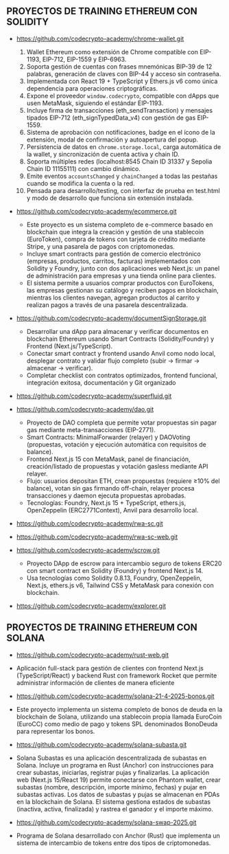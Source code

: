 ## PROYECTOS DE TRAINING ETHEREUM CON SOLIDITY

- https://github.com/codecrypto-academy/chrome-wallet.git

    1. Wallet Ethereum como extensión de Chrome compatible con EIP-1193, EIP-712, EIP-1559 y EIP-6963.
    2. Soporta gestión de cuentas con frases mnemónicas BIP-39 de 12 palabras, generación de claves con BIP-44 y acceso sin contraseña.
    3. Implementada con React 19 + TypeScript y Ethers.js v6 como única dependencia para operaciones criptográficas.
    4. Expone el proveedor `window.codecrypto`, compatible con dApps que usen MetaMask, siguiendo el estándar EIP-1193.
    5. Incluye firma de transacciones (eth_sendTransaction) y mensajes tipados EIP-712 (eth_signTypedData_v4) con gestión de gas EIP-1559.
    6. Sistema de aprobación con notificaciones, badge en el ícono de la extensión, modal de confirmación y autoapertura del popup.
    7. Persistencia de datos en `chrome.storage.local`, carga automática de la wallet, y sincronización de cuenta activa y chain ID.
    8. Soporta múltiples redes (localhost:8545 Chain ID 31337 y Sepolia Chain ID 11155111) con cambio dinámico.
    9. Emite eventos `accountsChanged` y `chainChanged` a todas las pestañas cuando se modifica la cuenta o la red.
    10. Pensada para desarrollo/testing, con interfaz de prueba en test.html y modo de desarrollo que funciona sin extensión instalada.



- https://github.com/codecrypto-academy/ecommerce.git

    - Este proyecto es un sistema completo de e-commerce basado en blockchain que integra la creación y gestión de una stablecoin (EuroToken), compra de tokens con tarjeta de crédito mediante Stripe, y una pasarela de pagos con criptomonedas. 
    - Incluye smart contracts para gestión de comercio electrónico (empresas, productos, carritos, facturas) implementados con Solidity y Foundry, junto con dos aplicaciones web Next.js: un panel de administración para empresas y una tienda online para clientes. 
    -  El sistema permite a usuarios comprar productos con EuroTokens, las empresas gestionan su catálogo y reciben pagos en blockchain, mientras los clientes navegan, agregan productos al carrito y realizan pagos a través de una pasarela descentralizada. 
   

- https://github.com/codecrypto-academy/documentSignStorage.git

    - Desarrollar una dApp para almacenar y verificar documentos en blockchain Ethereum usando Smart Contracts (Solidity/Foundry) y Frontend (Next.js/TypeScript).
    - Conectar smart contract y frontend usando Anvil como nodo local, desplegar contrato y validar flujo completo (subir → firmar → almacenar → verificar).
    - Completar checklist con contratos optimizados, frontend funcional, integración exitosa, documentación y Git organizado 

- https://github.com/codecrypto-academy/superfluid.git
- https://github.com/codecrypto-academy/dao.git
    - Proyecto de DAO completa que permite votar propuestas sin pagar gas mediante meta-transacciones (EIP-2771).
    - Smart Contracts: MinimalForwarder (relayer) y DAOVoting (propuestas, votación y ejecución automática con requisitos de balance).
    - Frontend Next.js 15 con MetaMask, panel de financiación, creación/listado de propuestas y votación gasless mediante API relayer.
    - Flujo: usuarios depositan ETH, crean propuestas (requiere ≥10% del balance), votan sin gas firmando off-chain, relayer procesa transacciones y daemon ejecuta propuestas aprobadas.
    - Tecnologías: Foundry, Next.js 15 + TypeScript, ethers.js, OpenZeppelin (ERC2771Context), Anvil para desarrollo local.

- https://github.com/codecrypto-academy/rwa-sc.git
- https://github.com/codecrypto-academy/rwa-sc-web.git
- https://github.com/codecrypto-academy/scrow.git

    - Proyecto DApp de escrow para intercambio seguro de tokens ERC20 con smart contract en Solidity (Foundry) y frontend Next.js 14.
    - Usa tecnologías como Solidity 0.8.13, Foundry, OpenZeppelin, Next.js, ethers.js v6, Tailwind CSS y MetaMask para conexión con blockchain.

- https://github.com/codecrypto-academy/explorer.git

## PROYECTOS DE TRAINING ETHEREUM CON SOLANA

 - https://github.com/codecrypto-academy/rust-web.git

 - Aplicación full-stack para gestión de clientes con frontend Next.js (TypeScript/React) y backend Rust con framework Rocket que permite administrar información de clientes de manera eficiente
 

- https://github.com/codecrypto-academy/solana-21-4-2025-bonos.git

- Este proyecto implementa un sistema completo de bonos de deuda en la blockchain de Solana, utilizando una stablecoin propia llamada EuroCoin (EuroCC) como medio de pago y tokens SPL denominados BonoDeuda para representar los bonos.

- https://github.com/codecrypto-academy/solana-subasta.git

 -  Solana Subastas es una aplicación descentralizada de subastas en Solana. Incluye un programa en Rust (Anchor) con instrucciones para crear subastas, iniciarlas, registrar pujas y finalizarlas. La aplicación web (Next.js 15/React 19) permite conectarse con Phantom wallet, crear subastas (nombre, descripción, importe mínimo, fechas) y pujar en subastas activas. Los datos de subastas y pujas se almacenan en PDAs en la blockchain de Solana. El sistema gestiona estados de subastas (inactiva, activa, finalizada) y rastrea el ganador y el importe máximo.

- https://github.com/codecrypto-academy/solana-swap-2025.git

 - Programa de Solana desarrollado con Anchor (Rust) que implementa un sistema de intercambio de tokens entre dos tipos de criptomonedas.